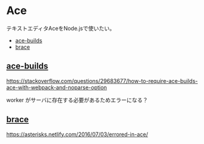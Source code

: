 # Ace

テキストエディタAceをNode.jsで使いたい。

* [ace-builds](https://github.com/ajaxorg/ace-builds)
* [brace](https://github.com/thlorenz/brace)

## [ace-builds](https://github.com/ajaxorg/ace-builds)

https://stackoverflow.com/questions/29683677/how-to-require-ace-builds-ace-with-webpack-and-noparse-option

worker がサーバに存在する必要があるためエラーになる？

## [brace](https://github.com/thlorenz/brace)

https://asterisks.netlify.com/2016/07/03/errored-in-ace/


